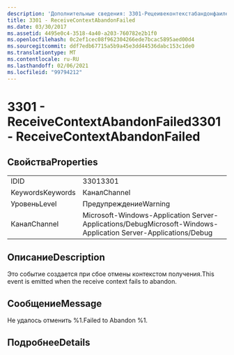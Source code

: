 ```yaml
---
description: 'Дополнительные сведения: 3301-Рецеивеконтекстабандонфаилед'
title: 3301 - ReceiveContextAbandonFailed
ms.date: 03/30/2017
ms.assetid: 4495e0c4-3518-4a40-a203-760782e2b1f0
ms.openlocfilehash: 0c2ef1cec08f962304266ede7bcac5895aed00d4
ms.sourcegitcommit: ddf7edb67715a5b9a45e3dd44536dabc153c1de0
ms.translationtype: MT
ms.contentlocale: ru-RU
ms.lasthandoff: 02/06/2021
ms.locfileid: "99794212"
---
```

# <a name="3301---receivecontextabandonfailed"></a><span data-ttu-id="f25e9-103">3301 - ReceiveContextAbandonFailed</span><span class="sxs-lookup"><span data-stu-id="f25e9-103">3301 - ReceiveContextAbandonFailed</span></span>

## <a name="properties"></a><span data-ttu-id="f25e9-104">Свойства</span><span class="sxs-lookup"><span data-stu-id="f25e9-104">Properties</span></span>  
  
|||  
|-|-|  
|<span data-ttu-id="f25e9-105">ID</span><span class="sxs-lookup"><span data-stu-id="f25e9-105">ID</span></span>|<span data-ttu-id="f25e9-106">3301</span><span class="sxs-lookup"><span data-stu-id="f25e9-106">3301</span></span>|  
|<span data-ttu-id="f25e9-107">Keywords</span><span class="sxs-lookup"><span data-stu-id="f25e9-107">Keywords</span></span>|<span data-ttu-id="f25e9-108">Канал</span><span class="sxs-lookup"><span data-stu-id="f25e9-108">Channel</span></span>|  
|<span data-ttu-id="f25e9-109">Уровень</span><span class="sxs-lookup"><span data-stu-id="f25e9-109">Level</span></span>|<span data-ttu-id="f25e9-110">Предупреждение</span><span class="sxs-lookup"><span data-stu-id="f25e9-110">Warning</span></span>|  
|<span data-ttu-id="f25e9-111">Канал</span><span class="sxs-lookup"><span data-stu-id="f25e9-111">Channel</span></span>|<span data-ttu-id="f25e9-112">Microsoft-Windows-Application Server-Applications/Debug</span><span class="sxs-lookup"><span data-stu-id="f25e9-112">Microsoft-Windows-Application Server-Applications/Debug</span></span>|  
  
## <a name="description"></a><span data-ttu-id="f25e9-113">Описание</span><span class="sxs-lookup"><span data-stu-id="f25e9-113">Description</span></span>  

 <span data-ttu-id="f25e9-114">Это событие создается при сбое отмены контекстом получения.</span><span class="sxs-lookup"><span data-stu-id="f25e9-114">This event is emitted when the receive context fails to abandon.</span></span>  
  
## <a name="message"></a><span data-ttu-id="f25e9-115">Сообщение</span><span class="sxs-lookup"><span data-stu-id="f25e9-115">Message</span></span>  

 <span data-ttu-id="f25e9-116">Не удалось отменить %1.</span><span class="sxs-lookup"><span data-stu-id="f25e9-116">Failed to Abandon %1.</span></span>  
  
## <a name="details"></a><span data-ttu-id="f25e9-117">Подробнее</span><span class="sxs-lookup"><span data-stu-id="f25e9-117">Details</span></span>
